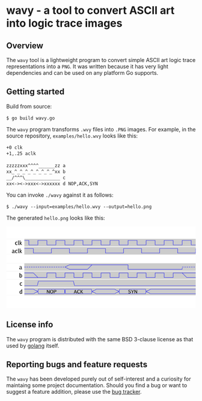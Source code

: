# wavy - a tool to convert ASCII art into logic trace images

## Overview

The `wavy` tool is a lightweight program to convert simple ASCII art
logic trace representations into a `PNG`. It was written because it
has very light dependencies and can be used on any platform Go
supports.

## Getting started

Build from source:
```
$ go build wavy.go
```

The `wavy` program transforms `.wvy` files into `.PNG` images. For
example, in the source repository, `examples/hello.wvy` looks like
this:
```
+0 clk
+1,.25 aclk

zzzzzxxx^^^^______zz a
xx_^_^_^_^_^_^_^_^xx b
__/^^^\_____________ c
xx<-><->xxx<->xxxxxx d NOP,ACK,SYN

```

You can invoke `./wavy` against it as follows:
```
$ ./wavy --input=examples/hello.wvy --output=hello.png
```

The generated `hello.png` looks like this:

![Generated example.png image from example/hello.wvy](hello.png "hello.wvy translated to a PNG")

## License info

The `wavy` program is distributed with the same BSD 3-clause license
as that used by [golang](https://golang.org/LICENSE) itself.

## Reporting bugs and feature requests

The `wavy` has been developed purely out of self-interest and a
curiosity for maintaing some project documentation. Should you find a
bug or want to suggest a feature addition, please use the [bug
tracker](https://github.com/tinkerator/wavy/issues).
